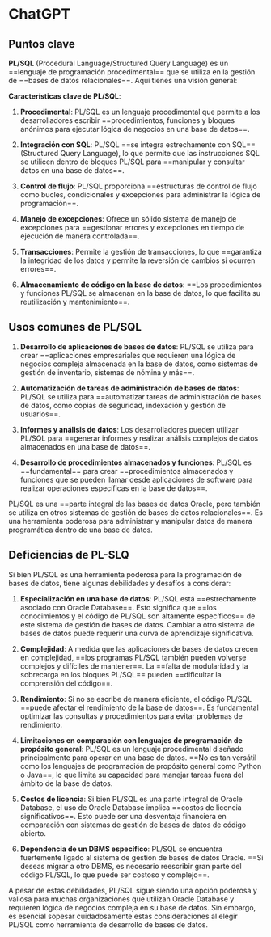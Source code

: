 # ChatGPT 
## Puntos clave
**PL/SQL** (Procedural Language/Structured Query Language) es un ==lenguaje de programación procedimental== que se utiliza en la gestión de ==bases de datos relacionales==. Aquí tienes una visión general:

**Características clave de PL/SQL**:
1. **Procedimental**: PL/SQL es un lenguaje procedimental que permite a los desarrolladores escribir ==procedimientos, funciones y bloques anónimos para ejecutar lógica de negocios en una base de datos==.

2. **Integración con SQL**: PL/SQL ==se integra estrechamente con SQL== (Structured Query Language), lo que permite que las instrucciones SQL se utilicen dentro de bloques PL/SQL para ==manipular y consultar datos en una base de datos==.

3. **Control de flujo**: PL/SQL proporciona ==estructuras de control de flujo como bucles, condicionales y excepciones para administrar la lógica de programación==.

4. **Manejo de excepciones**: Ofrece un sólido sistema de manejo de excepciones para ==gestionar errores y excepciones en tiempo de ejecución de manera controlada==.

5. **Transacciones**: Permite la gestión de transacciones, lo que ==garantiza la integridad de los datos y permite la reversión de cambios si ocurren errores==.

6. **Almacenamiento de código en la base de datos**: ==Los procedimientos y funciones PL/SQL se almacenan en la base de datos, lo que facilita su reutilización y mantenimiento==.


## Usos comunes de PL/SQL
1. **Desarrollo de aplicaciones de bases de datos**: PL/SQL se utiliza para crear ==aplicaciones empresariales que requieren una lógica de negocios compleja almacenada en la base de datos, como sistemas de gestión de inventario, sistemas de nómina y más==.

2. **Automatización de tareas de administración de bases de datos**: PL/SQL se utiliza para ==automatizar tareas de administración de bases de datos, como copias de seguridad, indexación y gestión de usuarios==.

3. **Informes y análisis de datos**: Los desarrolladores pueden utilizar PL/SQL para ==generar informes y realizar análisis complejos de datos almacenados en una base de datos==.

4. **Desarrollo de procedimientos almacenados y funciones**: PL/SQL es ==fundamental== para crear ==procedimientos almacenados y funciones que se pueden llamar desde aplicaciones de software para realizar operaciones específicas en la base de datos==.

PL/SQL es una ==parte integral de las bases de datos Oracle, pero también se utiliza en otros sistemas de gestión de bases de datos relacionales==. Es una herramienta poderosa para administrar y manipular datos de manera programática dentro de una base de datos.
## Deficiencias de PL-SLQ
Si bien PL/SQL es una herramienta poderosa para la programación de bases de datos, tiene algunas debilidades y desafíos a considerar:

1. **Especialización en una base de datos**: PL/SQL está ==estrechamente asociado con Oracle Database==. Esto significa que ==los conocimientos y el código de PL/SQL son altamente específicos== de este sistema de gestión de bases de datos. Cambiar a otro sistema de bases de datos puede requerir una curva de aprendizaje significativa.

2. **Complejidad**: A medida que las aplicaciones de bases de datos crecen en complejidad, ==los programas PL/SQL también pueden volverse complejos y difíciles de mantener==. La ==falta de modularidad y la sobrecarga en los bloques PL/SQL== pueden ==dificultar la comprensión del código==.

3. **Rendimiento**: Si no se escribe de manera eficiente, el código PL/SQL ==puede afectar el rendimiento de la base de datos==. Es fundamental optimizar las consultas y procedimientos para evitar problemas de rendimiento.

4. **Limitaciones en comparación con lenguajes de programación de propósito general**: PL/SQL es un lenguaje procedimental diseñado principalmente para operar en una base de datos. ==No es tan versátil como los lenguajes de programación de propósito general como Python o Java==, lo que limita su capacidad para manejar tareas fuera del ámbito de la base de datos.

5. **Costos de licencia**: Si bien PL/SQL es una parte integral de Oracle Database, el uso de Oracle Database implica ==costos de licencia significativos==. Esto puede ser una desventaja financiera en comparación con sistemas de gestión de bases de datos de código abierto.

6. **Dependencia de un DBMS específico**: PL/SQL se encuentra fuertemente ligado al sistema de gestión de bases de datos Oracle. ==Si deseas migrar a otro DBMS, es necesario reescribir gran parte del código PL/SQL, lo que puede ser costoso y complejo==.

A pesar de estas debilidades, PL/SQL sigue siendo una opción poderosa y valiosa para muchas organizaciones que utilizan Oracle Database y requieren lógica de negocios compleja en su base de datos. Sin embargo, es esencial sopesar cuidadosamente estas consideraciones al elegir PL/SQL como herramienta de desarrollo de bases de datos.